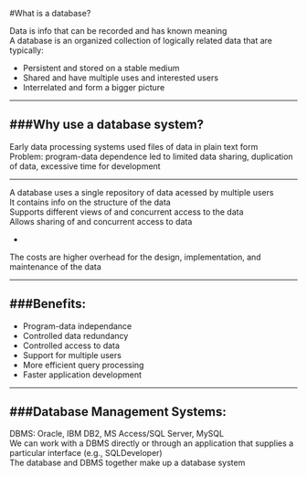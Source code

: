 #What is a database?


Data is info that can be recorded and has known meaning
<br>
A database is an organized collection of logically related data that are typically:

- Persistent and stored on a stable medium
- Shared and have multiple uses and interested users
- Interrelated and form a bigger picture

***

###Why use a database system?
-

Early data processing systems used files of data in plain text form
<br>
Problem: program-data dependence led to limited data sharing, duplication of data, excessive time for development

***

A database uses a single repository of data acessed by multiple users
<br>
It contains info on the structure of the data
<br>
Supports different views of and concurrent access to the data
<br>
Allows sharing of and concurrent access to data

-

The costs are higher overhead for the design, implementation, and maintenance of the data

***

###Benefits:
-

- Program-data independance
- Controlled data redundancy
- Controlled access to data
- Support for multiple users
- More efficient query processing
- Faster application development

***

###Database Management Systems:
-

DBMS: Oracle, IBM DB2, MS Access/SQL Server, MySQL
<br>
We can work with a DBMS directly or through an application that supplies a particular interface (e.g., SQLDeveloper)
<br>
The database and DBMS together make up a database system